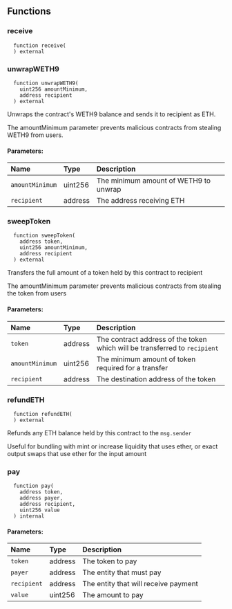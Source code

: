 


## Functions
### receive
```solidity
  function receive(
  ) external
```




### unwrapWETH9
```solidity
  function unwrapWETH9(
    uint256 amountMinimum,
    address recipient
  ) external
```
Unwraps the contract's WETH9 balance and sends it to recipient as ETH.

The amountMinimum parameter prevents malicious contracts from stealing WETH9 from users.

#### Parameters:
| Name | Type | Description                                                          |
| :--- | :--- | :------------------------------------------------------------------- |
|`amountMinimum` | uint256 | The minimum amount of WETH9 to unwrap
|`recipient` | address | The address receiving ETH

### sweepToken
```solidity
  function sweepToken(
    address token,
    uint256 amountMinimum,
    address recipient
  ) external
```
Transfers the full amount of a token held by this contract to recipient

The amountMinimum parameter prevents malicious contracts from stealing the token from users

#### Parameters:
| Name | Type | Description                                                          |
| :--- | :--- | :------------------------------------------------------------------- |
|`token` | address | The contract address of the token which will be transferred to `recipient`
|`amountMinimum` | uint256 | The minimum amount of token required for a transfer
|`recipient` | address | The destination address of the token

### refundETH
```solidity
  function refundETH(
  ) external
```
Refunds any ETH balance held by this contract to the `msg.sender`

Useful for bundling with mint or increase liquidity that uses ether, or exact output swaps
that use ether for the input amount


### pay
```solidity
  function pay(
    address token,
    address payer,
    address recipient,
    uint256 value
  ) internal
```


#### Parameters:
| Name | Type | Description                                                          |
| :--- | :--- | :------------------------------------------------------------------- |
|`token` | address | The token to pay
|`payer` | address | The entity that must pay
|`recipient` | address | The entity that will receive payment
|`value` | uint256 | The amount to pay

